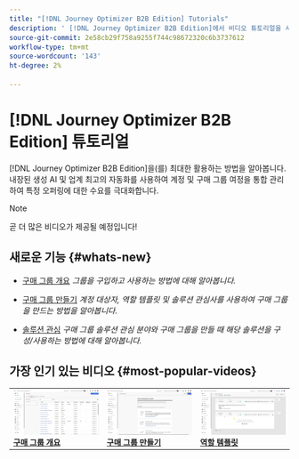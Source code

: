 ```yaml
---
title: "[!DNL Journey Optimizer B2B Edition] Tutorials"
description: ' [!DNL Journey Optimizer B2B Edition]에서 비디오 튜토리얼을 시청하십시오. 계정 오케스트레이션 및 구매 그룹 여정 등에 대한 이해를 높이십시오.'
source-git-commit: 2e58cb29f758a9255f744c98672320c6b3737612
workflow-type: tm+mt
source-wordcount: '143'
ht-degree: 2%

---
```



# [!DNL Journey Optimizer B2B Edition] 튜토리얼

[!DNL Journey Optimizer B2B Edition]을(를) 최대한 활용하는 방법을 알아봅니다. 내장된 생성 AI 및 업계 최고의 자동화를 사용하여 계정 및 구매 그룹 여정을 통합 관리하여 특정 오퍼링에 대한 수요를 극대화합니다.

>[!NOTE]
>
>곧 더 많은 비디오가 제공될 예정입니다!

## 새로운 기능 {#whats-new}

* [구매 그룹 개요](/help/buying-groups/buying-groups-overview.md)
  _그룹을 구입하고 사용하는 방법에 대해 알아봅니다._

* [구매 그룹 만들기](/help/buying-groups/create-a-buying-group.md)
  _계정 대상자, 역할 템플릿 및 솔루션 관심사를 사용하여 구매 그룹을 만드는 방법을 알아봅니다._

* [솔루션 관심](/help/buying-groups/solution-interest.md)
  _구매 그룹 솔루션 관심 분야와 구매 그룹을 만들 때 해당 솔루션을 구성/사용하는 방법에 대해 알아봅니다._

## 가장 인기 있는 비디오 {#most-popular-videos}

<table>
<tr>
<td>
<a href="/help/buying-groups/buying-groups-overview.md"><img alt="&apos;구매 그룹 개요&apos; 비디오의 썸네일 이미지" src="assets/buying-groups-overview.png"></a>
<div><a href="/help/buying-groups/buying-groups-overview.md"><strong>구매 그룹 개요</strong></a></div>
</td>
<td>
<a href="/help/buying-groups/create-a-buying-group.md"><img alt="&apos;구매 그룹 만들기&apos; 비디오의 썸네일 이미지" src="assets/create-a-buying-group.png"></a>
<div><a href="/help/buying-groups/create-a-buying-group.md"><strong>구매 그룹 만들기</strong></a></div>
</td>
<td>
<a href="/help/buying-groups/role-templates.md"><img alt="역할 템플릿 비디오의 썸네일 이미지" src="assets/role-templates.png" /></a>
<div><a href="/help/buying-groups/role-templates.md"><strong>역할 템플릿</strong></a></div>
</td>
</tr>
</table>
